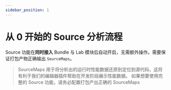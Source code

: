 ```yaml
---
sidebar_position: 1
---
```


# 从 0 开始的 Source 分析流程

Source 功能在**同时接入** Bundle 与 Lab 模块后自动开启，无需额外操作。需要保证打包产物正确输出 `SourceMaps`。

> SourceMaps 用于将分析出的运行时性能数据还原到定位到源代码，这将有利于我们的编辑器插件帮助在开发阶段展示性能数据。
> 如果想要使用完整的 Source 功能，请务必配置打包产出正确的 SourceMaps
